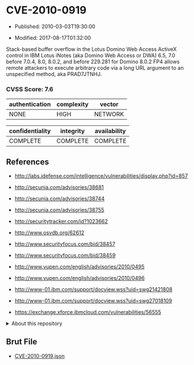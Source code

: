 # CVE-2010-0919

- Published: 2010-03-03T19:30:00

- Modified: 2017-08-17T01:32:00

Stack-based buffer overflow in the Lotus Domino Web Access ActiveX control in IBM Lotus iNotes (aka Domino Web Access or DWA) 6.5, 7.0 before 7.0.4, 8.0, 8.0.2, and before 229.281 for Domino 8.0.2 FP4 allows remote attackers to execute arbitrary code via a long URL argument to an unspecified method, aka PRAD7JTNHJ.

### CVSS Score: **7.6**

| authentication | complexity | vector |
| --- | --- | --- |
| NONE | HIGH | NETWORK |

| confidentiality | integrity | availability |
| --- | --- | --- |
| COMPLETE | COMPLETE | COMPLETE |

## References

* http://labs.idefense.com/intelligence/vulnerabilities/display.php?id=857

* http://secunia.com/advisories/38681

* http://secunia.com/advisories/38744

* http://secunia.com/advisories/38755

* http://securitytracker.com/id?1023662

* http://www.osvdb.org/62612

* http://www.securityfocus.com/bid/38457

* http://www.securityfocus.com/bid/38459

* http://www.vupen.com/english/advisories/2010/0495

* http://www.vupen.com/english/advisories/2010/0496

* http://www-01.ibm.com/support/docview.wss?uid=swg21421808

* http://www-01.ibm.com/support/docview.wss?uid=swg27018109

* https://exchange.xforce.ibmcloud.com/vulnerabilities/56555

<details>
<summary>About this repository</summary> 

  This repository is part of the project [Live Hack CVE](https://github.com/Live-Hack-CVE). Main website can be found [www.live-hack.org](https://www.live-hack.org) 
  
  Made by [Sn0wAlice](https://github.com/Sn0wAlice) for the people that care about security and need to have a feed of the latest CVEs. Hope you enjoy it, don't forget to star the repo and follow me on [Twitter](https://twitter.com/Sn0wAlice) and [Github](https://github.com/Sn0wAlice). And that is my [personnal website](https://www.alice-snow.me/)

  - [Home Page](https://github.com/Live-Hack-CVE)
  - [Framework](https://github.com/Live-Hack-CVE/cve-framework)
  - [CVE database](https://github.com/Live-Hack-CVE/full_database)
  - [Changelog](https://github.com/Live-Hack-CVE/Changelog)
</details>

## Brut File

* [CVE-2010-0919.json](https://raw.githubusercontent.com/Live-Hack-CVE/full_database/main/cves/2010/CVE-2010-0919.json)

